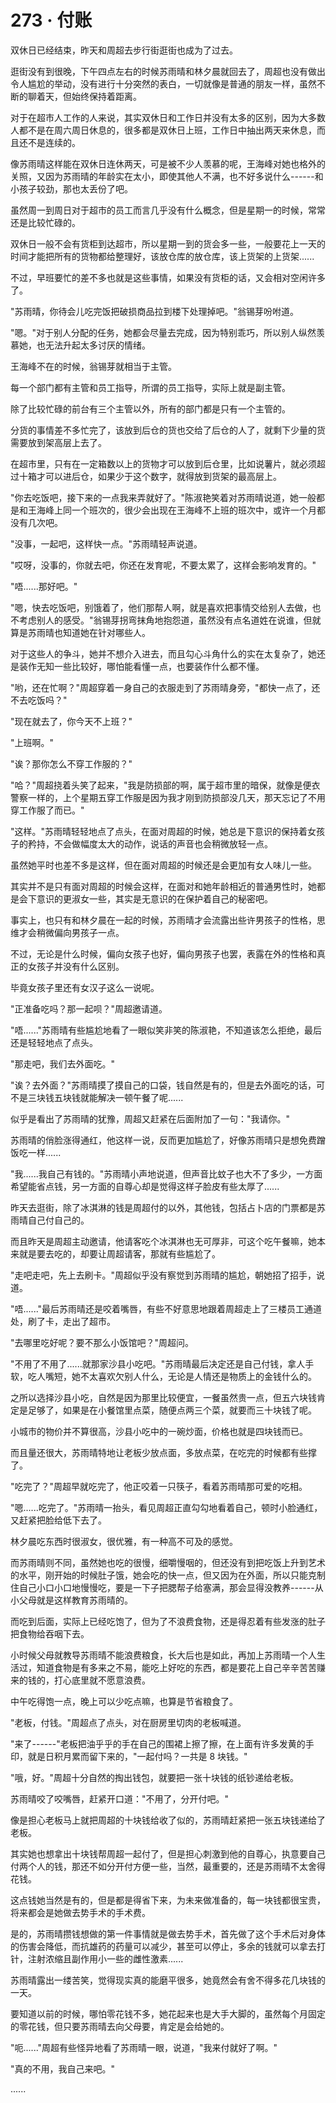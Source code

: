 <link rel="stylesheet" href="../../styles/text.css" />
<h1>273 · 付账</h1>

双休日已经结束，昨天和周超去步行街逛街也成为了过去。

逛街没有到很晚，下午四点左右的时候苏雨晴和林夕晨就回去了，周超也没有做出令人尴尬的举动，没有进行十分突然的表白，一切就像是普通的朋友一样，虽然不断的聊着天，但始终保持着距离。

对于在超市人工作的人来说，其实双休日和工作日并没有太多的区别，因为大多数人都不是在周六周日休息的，很多都是双休日上班，工作日中抽出两天来休息，而且还不是连续的。

像苏雨晴这样能在双休日连休两天，可是被不少人羡慕的呢，王海峰对她也格外的关照，又因为苏雨晴的年龄实在太小，即使其他人不满，也不好多说什么------和小孩子较劲，那也太丢份了吧。

虽然周一到周日对于超市的员工而言几乎没有什么概念，但是星期一的时候，常常还是比较忙碌的。

双休日一般不会有货柜到达超市，所以星期一到的货会多一些，一般要花上一天的时间才能把所有的货物都给整理好，该放仓库的放仓库，该上货架的上货架......

不过，早班要忙的差不多也就是这些事情，如果没有货柜的话，又会相对空闲许多了。

"苏雨晴，你待会儿吃完饭把破损商品拉到楼下处理掉吧。"翁锡芽吩咐道。

"嗯。"对于别人分配的任务，她都会尽量去完成，因为特别乖巧，所以别人纵然羡慕她，也无法升起太多讨厌的情绪。

王海峰不在的时候，翁锡芽就相当于主管。

每一个部门都有主管和员工指导，所谓的员工指导，实际上就是副主管。

除了比较忙碌的前台有三个主管以外，所有的部门都是只有一个主管的。

分货的事情差不多忙完了，该放到后仓的货也交给了后仓的人了，就剩下少量的货需要放到架高层上去了。

在超市里，只有在一定箱数以上的货物才可以放到后仓里，比如说薯片，就必须超过十箱才可以进后仓，如果少于这个数字，就得放到货架的最高层上。

"你去吃饭吧，接下来的一点我来弄就好了。"陈淑艳笑着对苏雨晴说道，她一般都是和王海峰上同一个班次的，很少会出现在王海峰不上班的班次中，或许一个月都没有几次吧。

"没事，一起吧，这样快一点。"苏雨晴轻声说道。

"哎呀，没事的，你就去吧，你还在发育呢，不要太累了，这样会影响发育的。"

"唔......那好吧。"

"嗯，快去吃饭吧，别饿着了，他们那帮人啊，就是喜欢把事情交给别人去做，也不考虑别人的感受。"翁锡芽拐弯抹角地抱怨道，虽然没有点名道姓在说谁，但就算是苏雨晴也知道她在针对哪些人。

对于这些人的争斗，她并不想介入进去，而且勾心斗角什么的实在太复杂了，她还是装作无知一些比较好，哪怕能看懂一点，也要装作什么都不懂。

"哟，还在忙啊？"周超穿着一身自己的衣服走到了苏雨晴身旁，"都快一点了，还不去吃饭吗？"

"现在就去了，你今天不上班？"

"上班啊。"

"诶？那你怎么不穿工作服的？"

"哈？"周超挠着头笑了起来，"我是防损部的啊，属于超市里的暗保，就像是便衣警察一样的，上个星期五穿工作服是因为我才刚到防损部没几天，那天忘记了不用穿工作服了而已。"

"这样。"苏雨晴轻轻地点了点头，在面对周超的时候，她总是下意识的保持着女孩子的矜持，不会做幅度太大的动作，说话的声音也会稍微放轻一点。

虽然她平时也差不多是这样，但在面对周超的时候还是会更加有女人味儿一些。

其实并不是只有面对周超的时候会这样，在面对和她年龄相近的普通男性时，她都是会下意识的更淑女一些，其实是无意识的在保护着自己的秘密吧。

事实上，也只有和林夕晨在一起的时候，苏雨晴才会流露出些许男孩子的性格，思维才会稍微偏向男孩子一点。

不过，无论是什么时候，偏向女孩子也好，偏向男孩子也罢，表露在外的性格和真正的女孩子并没有什么区别。

毕竟女孩子里还有女汉子这么一说呢。

"正准备吃吗？那一起呗？"周超邀请道。

"唔......"苏雨晴有些尴尬地看了一眼似笑非笑的陈淑艳，不知道该怎么拒绝，最后还是轻轻地点了点头。

"那走吧，我们去外面吃。"

"诶？去外面？"苏雨晴摸了摸自己的口袋，钱自然是有的，但是去外面吃的话，可不是三块钱五块钱就能解决一顿午餐了呢......

似乎是看出了苏雨晴的犹豫，周超又赶紧在后面附加了一句："我请你。"

苏雨晴的俏脸涨得通红，他这样一说，反而更加尴尬了，好像苏雨晴只是想免费蹭饭吃一样......

"我......我自己有钱的。"苏雨晴小声地说道，但声音比蚊子也大不了多少，一方面希望能省点钱，另一方面的自尊心却是觉得这样子脸皮有些太厚了......

昨天去逛街，除了冰淇淋的钱是周超付的以外，其他钱，包括占卜店的门票都是苏雨晴自己付自己的。

而且昨天是周超主动邀请，他请客吃个冰淇淋也无可厚非，可这个吃午餐嘛，她本来就是要去吃的，却要让周超请客，那就有些尴尬了。

"走吧走吧，先上去刷卡。"周超似乎没有察觉到苏雨晴的尴尬，朝她招了招手，说道。

"唔......"最后苏雨晴还是咬着嘴唇，有些不好意思地跟着周超走上了三楼员工通道处，刷了卡，走出了超市。

"去哪里吃好呢？要不那么小饭馆吧？"周超问。

"不用了不用了......就那家沙县小吃吧。"苏雨晴最后决定还是自己付钱，拿人手软，吃人嘴短，她不太喜欢欠别人什么，无论是人情还是物质上的金钱什么的。

之所以选择沙县小吃，自然是因为那里比较便宜，一餐虽然贵一点，但五六块钱肯定是足够了，如果是在小餐馆里点菜，随便点两三个菜，就要而三十块钱了呢。

小城市的物价并不算很高，沙县小吃中的一碗炒面，价格也就是四块钱而已。

而且量还很大，苏雨晴特地让老板少放点面，多放点菜，在吃完的时候都有些撑了。

"吃完了？"周超早就吃完了，他正咬着一只筷子，看着苏雨晴那可爱的吃相。

"嗯......吃完了。"苏雨晴一抬头，看见周超正直勾勾地看着自己，顿时小脸通红，又赶紧把脸给低下去了。

林夕晨吃东西时很淑女，很优雅，有一种高不可及的感觉。

而苏雨晴则不同，虽然她也吃的很慢，细嚼慢咽的，但还没有到把吃饭上升到艺术的水平，刚开始的时候肚子饿，她会吃的快一点，但又因为在外面，所以只能克制住自己小口小口地慢慢吃，要是一下子把腮帮子给塞满，那会显得没教养------从小父母就是这样教育苏雨晴的。

而吃到后面，实际上已经吃饱了，但为了不浪费食物，还是得忍着有些发涨的肚子把食物给吞咽下去。

小时候父母就教导苏雨晴不能浪费粮食，长大后也是如此，再加上苏雨晴一个人生活过，知道食物是有多来之不易，能吃上好吃的东西，都是要花上自己辛辛苦苦赚来的钱的，打心底里就不愿意浪费。

中午吃得饱一点，晚上可以少吃点嘛，也算是节省粮食了。

"老板，付钱。"周超点了点头，对在厨房里切肉的老板喊道。

"来了------"老板把油乎乎的手在自己的围裙上擦了擦，在上面有许多发黄的手印，就是日积月累而留下来的，"一起付吗？一共是 8 块钱。"

"哦，好。"周超十分自然的掏出钱包，就要把一张十块钱的纸钞递给老板。

苏雨晴咬了咬嘴唇，赶紧开口道："不用了，分开付吧。"

像是担心老板马上就把周超的十块钱给收了似的，苏雨晴赶紧把一张五块钱递给了老板。

其实她也想拿出十块钱帮周超一起付了，但是担心刺激到他的自尊心，执意要自己付两个人的钱，那还不如分开付方便一些，当然，最重要的，还是苏雨晴不太舍得花钱。

这点钱她当然是有的，但是都是得省下来，为未来做准备的，每一块钱都很宝贵，将来都会是她做去势手术的手术费。

是的，苏雨晴攒钱想做的第一件事情就是做去势手术，首先做了这个手术后对身体的伤害会降低，而抗雄药的药量可以减少，甚至可以停止，多余的钱就可以拿去打针，注射浓缩且副作用小一些的雌性激素......

苏雨晴露出一缕苦笑，觉得现实真的能磨平很多，她竟然会有舍不得多花几块钱的一天。

要知道以前的时候，哪怕零花钱不多，她花起来也是大手大脚的，虽然每个月固定的零花钱，但只要苏雨晴去向父母要，肯定是会给她的。

"呃......"周超有些怪异地看了苏雨晴一眼，说道，"我来付就好了啊。"

"真的不用，我自己来吧。"

......
